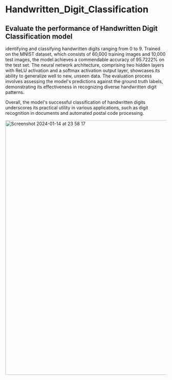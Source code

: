 # Handwritten_Digit_Classification
## Evaluate the performance of Handwritten Digit Classification model

identifying and classifying handwritten digits ranging from 0 to 9. Trained on the MNIST dataset, which consists of 60,000 training images and 10,000 test images, the model achieves a commendable accuracy of 95.7222% on the test set. The neural network architecture, comprising two hidden layers with ReLU activation and a softmax activation output layer, showcases its ability to generalize well to new, unseen data. The evaluation process involves assessing the model's predictions against the ground truth labels, demonstrating its effectiveness in recognizing diverse handwritten digit patterns.

Overall, the model's successful classification of handwritten digits underscores its practical utility in various applications, such as digit recognition in documents and automated postal code processing.

<img width="794" alt="Screenshot 2024-01-14 at 23 58 17" src="https://github.com/DumindUdara/Handwritten_Digit_Classification/assets/98957798/bda0eb15-c07f-4b6a-82c6-18b947427286">

